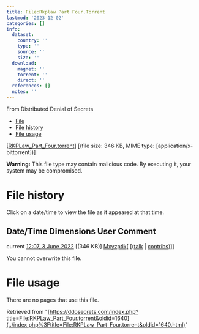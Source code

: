 ```yaml
---
title: File:Rkplaw Part Four.Torrent
lastmod: '2023-12-02'
categories: []
info:
  dataset:
    country: ''
    type: ''
    source: ''
    size: ''
  download:
    magnet: ''
    torrent: ''
    direct: ''
  references: []
  notes: ''
---
```




From Distributed Denial of Secrets

- [File](./File:RKPLaw_Part_Four.torrent.html#file)
- [File history](./File:RKPLaw_Part_Four.torrent.html#filehistory)
- [File usage](./File:RKPLaw_Part_Four.torrent.html#filelinks)

[[RKPLaw_Part_Four.torrent](../images/2/2b/RKPLaw_Part_Four.torrent "RKPLaw Part Four.torrent")]
‎[(file size: 346 KB, MIME type:
[application/x-bittorrent])]

**Warning:** This file type may contain malicious code. By executing it,
your system may be compromised.

# File history

Click on a date/time to view the file as it appeared at that time.

Date/Time Dimensions User Comment
---
current [12:07, 3 June 2022](../images/2/2b/RKPLaw_Part_Four.torrent) [(346 KB)] [Mxyzptlk](../index.php%3Ftitle=User:Mxyzptlk&action=edit&redlink=1.html "User:Mxyzptlk (page does not exist)")[ [([talk](../index.php%3Ftitle=User_talk:Mxyzptlk&action=edit&redlink=1.html "User talk:Mxyzptlk (page does not exist)") | [contribs](./Special:Contributions/Mxyzptlk.html "Special:Contributions/Mxyzptlk"))]]

You cannot overwrite this file.

# File usage

There are no pages that use this file.

Retrieved from
"[https://ddosecrets.com/index.php?title=File:RKPLaw_Part_Four.torrent&oldid=1640](../index.php%3Ftitle=File:RKPLaw_Part_Four.torrent&oldid=1640.html)"

